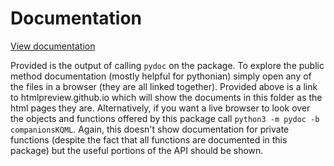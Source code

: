 # Documentation

[View documentation](https://htmlpreview.github.io/?https://raw.githubusercontent.com/SamuelHill/companionsKQML/master/docs/companionsKQML.html)

Provided is the output of calling `pydoc` on the package. To explore the public method documentation (mostly helpful for pythonian) simply open any of the files in a browser (they are all linked together). Provided above is a link to htmlpreview.github.io which will show the documents in this folder as the html pages they are. Alternatively, if you want a live browser to look over the objects and functions offered by this package call `python3 -m pydoc -b companionsKQML`. Again, this doesn't show documentation for private functions (despite the fact that all functions are documented in this package) but the useful portions of the API should be shown.
